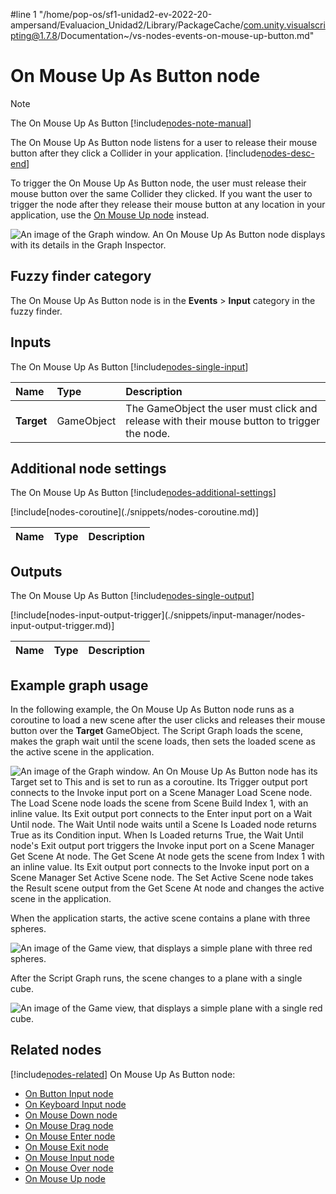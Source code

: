 #line 1 "/home/pop-os/sf1-unidad2-ev-2022-20-ampersand/Evaluacion_Unidad2/Library/PackageCache/com.unity.visualscripting@1.7.8/Documentation~/vs-nodes-events-on-mouse-up-button.md"
# On Mouse Up As Button node

> [!NOTE]
> The On Mouse Up As Button [!include[nodes-note-manual](./snippets/input-manager/nodes-note-manual.md)]

The On Mouse Up As Button node listens for a user to release their mouse button after they click a Collider in your application. [!include[nodes-desc-end](./snippets/input-manager/nodes-desc-end.md)]

To trigger the On Mouse Up As Button node, the user must release their mouse button over the same Collider they clicked. If you want the user to trigger the node after they release their mouse button at any location in your application, use the [On Mouse Up node](vs-nodes-events-on-mouse-up.md) instead.

![An image of the Graph window. An On Mouse Up As Button node displays with its details in the Graph Inspector.](images/vs-nodes-events-on-mouse-up-button-node.png)

## Fuzzy finder category 

The On Mouse Up As Button node is in the **Events** &gt; **Input** category in the fuzzy finder.

## Inputs 

The On Mouse Up As Button [!include[nodes-single-input](./snippets/nodes-single-input.md)] 

| **Name**   | **Type**    | **Description** |
| :------    | :---------- | :-------------  |
| **Target** |  GameObject | The GameObject the user must click and release with their mouse button to trigger the node.  |


## Additional node settings 

The On Mouse Up As Button [!include[nodes-additional-settings](./snippets/nodes-additional-settings.md)]

<table>
<thead>
<tr>
<th><strong>Name</strong></th>
<th><strong>Type</strong></th>
<th><strong>Description</strong></th>
</tr>
</thead>
<tbody>
[!include[nodes-coroutine](./snippets/nodes-coroutine.md)]
</tbody>
</table>

## Outputs

The On Mouse Up As Button [!include[nodes-single-output](./snippets/nodes-single-output.md)] 

<table>
<thead>
<tr>
<th><strong>Name</strong></th>
<th><strong>Type</strong></th>
<th><strong>Description</strong></th>
</tr>
</thead>
<tbody>
[!include[nodes-input-output-trigger](./snippets/input-manager/nodes-input-output-trigger.md)]
</tbody>
</table>

## Example graph usage 

In the following example, the On Mouse Up As Button node runs as a coroutine to load a new scene after the user clicks and releases their mouse button over the **Target** GameObject. The Script Graph loads the scene, makes the graph wait until the scene loads, then sets the loaded scene as the active scene in the application. 

![An image of the Graph window. An On Mouse Up As Button node has its Target set to This and is set to run as a coroutine. Its Trigger output port connects to the Invoke input port on a Scene Manager Load Scene node. The Load Scene node loads the scene from Scene Build Index 1, with an inline value. Its Exit output port connects to the Enter input port on a Wait Until node. The Wait Until node waits until a Scene Is Loaded node returns True as its Condition input. When Is Loaded returns True, the Wait Until node's Exit output port triggers the Invoke input port on a Scene Manager Get Scene At node. The Get Scene At node gets the scene from Index 1 with an inline value. Its Exit output port connects to the Invoke input port on a Scene Manager Set Active Scene node. The Set Active Scene node takes the Result scene output from the Get Scene At node and changes the active scene in the application.](images/vs-nodes-events-on-mouse-up-as-button-example.png)

When the application starts, the active scene contains a plane with three spheres.

![An image of the Game view, that displays a simple plane with three red spheres.](images/vs-nodes-events-on-mouse-up-as-button-example-2.png)

After the Script Graph runs, the scene changes to a plane with a single cube. 

![An image of the Game view, that displays a simple plane with a single red cube.](images/vs-nodes-events-on-mouse-up-as-button-example-3.png)

## Related nodes 

[!include[nodes-related](./snippets/nodes-related.md)] On Mouse Up As Button node:

- [On Button Input node](vs-nodes-events-on-button-input.md)
- [On Keyboard Input node](vs-nodes-events-on-keyboard-input.md)
- [On Mouse Down node](vs-nodes-events-on-mouse-down.md)
- [On Mouse Drag node](vs-nodes-events-on-mouse-drag.md)
- [On Mouse Enter node](vs-nodes-events-on-mouse-enter.md)
- [On Mouse Exit node](vs-nodes-events-on-mouse-exit.md)
- [On Mouse Input node](vs-nodes-events-on-mouse-input.md)
- [On Mouse Over node](vs-nodes-events-on-mouse-over.md)
- [On Mouse Up node](vs-nodes-events-on-mouse-up.md)